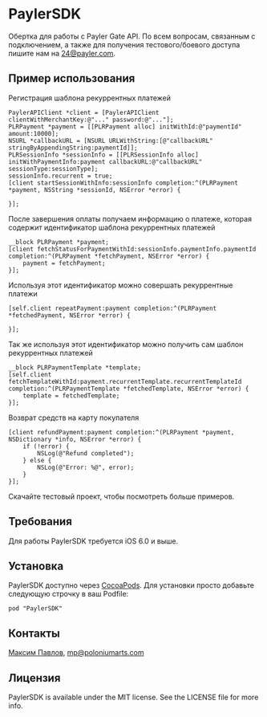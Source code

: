 # PaylerSDK

Обертка для работы с Payler Gate API. По всем вопросам, связанным с подключением, а также для получения тестового/боевого доступа пишите нам на <24@payler.com>.


## Пример использования
Регистрация шаблона рекуррентных платежей

    PaylerAPIClient *client = [PaylerAPIClient clientWithMerchantKey:@"..." password:@"..."];
    PLRPayment *payment = [[PLRPayment alloc] initWithId:@"paymentId" amount:10000];
    NSURL *callbackURL = [NSURL URLWithString:[@"callbackURL" stringByAppendingString:paymentId]];
    PLRSessionInfo *sessionInfo = [[PLRSessionInfo alloc] initWithPaymentInfo:payment callbackURL:@"callbackURL" sessionType:sessionType];
    sessionInfo.recurrent = true;
    [client startSessionWithInfo:sessionInfo completion:^(PLRPayment *payment, NSString *sessionId, NSError *error) {
        
    }];

После завершения оплаты получаем информацию о платеже, которая содержит идентификатор шаблона рекуррентных платежей
    
    __block PLRPayment *payment;
    [client fetchStatusForPaymentWithId:sessionInfo.paymentInfo.paymentId completion:^(PLRPayment *fetchPayment, NSError *error) {
        payment = fetchPayment;
    }];
    
Используя этот идентификатор можно совершать рекуррентные платежи
    
    [self.client repeatPayment:payment completion:^(PLRPayment *fetchedPayment, NSError *error) {
        
    }];
    
Так же используя этот идентификатор можно получить сам шаблон рекуррентных платежей

    __block PLRPaymentTemplate *template;
    [self.client fetchTemplateWithId:payment.recurrentTemplate.recurrentTemplateId completion:^(PLRPaymentTemplate *fetchedTemplate, NSError *error) {
        template = fetchedTemplate;
    }];

Возврат средств на карту покупателя

    [client refundPayment:payment completion:^(PLRPayment *payment, NSDictionary *info, NSError *error) {
        if (!error) {
            NSLog(@"Refund completed");
        } else {
            NSLog(@"Error: %@", error);
        }
    }];


Скачайте тестовый проект, чтобы посмотреть больше примеров.

## Требования
Для работы PaylerSDK требуется iOS 6.0 и выше.

## Установка

PaylerSDK доступно через [CocoaPods](http://cocoapods.org). Для установки просто добавьте следующую строчку в ваш Podfile:

    pod "PaylerSDK"

## Контакты

[Максим Павлов](https://github.com/imaks), <mp@poloniumarts.com>

## Лицензия

PaylerSDK is available under the MIT license. See the LICENSE file for more info.

